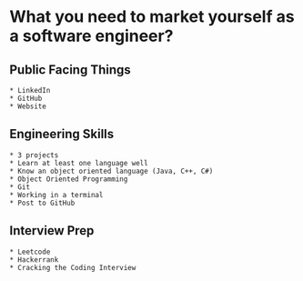 # What you need to market yourself as a software engineer?  

## Public Facing Things  
	* LinkedIn  
	* GitHub  
	* Website  

## Engineering Skills  
	* 3 projects  
	* Learn at least one language well  
	* Know an object oriented language (Java, C++, C#)  
	* Object Oriented Programming
	* Git
	* Working in a terminal
	* Post to GitHub

## Interview Prep
	* Leetcode
	* Hackerrank
	* Cracking the Coding Interview

